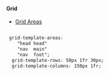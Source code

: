 #### Grid

- [Grid Areas](https://developer.mozilla.org/en-US/docs/Web/CSS/grid-template-areas)

```css

 grid-template-areas:
    "head head"
    "nav  main"
    "nav  foot";
  grid-template-rows: 50px 1fr 30px;
  grid-template-columns: 150px 1fr;

```